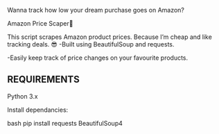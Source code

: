 Wanna track how low your dream purchase goes on Amazon?

Amazon Price Scaper🛒

This script scrapes Amazon product prices. Because I’m cheap and like tracking deals. 😎
-Built using BeautifulSoup and requests.

-Easily keep track of price changes on your favourite products.

REQUIREMENTS
-----------------------------------

Python 3.x

Install dependancies:

bash
pip install requests BeautifulSoup4
